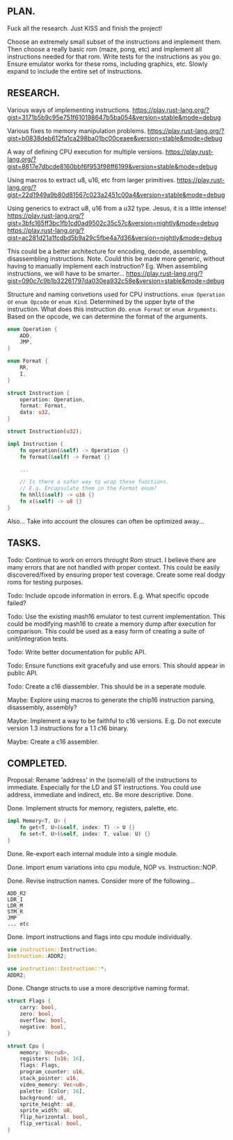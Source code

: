 PLAN.
--------------------

Fuck all the research. Just KISS and finish the project!

Choose an extremely small subset of the instructions and implement them.
Then choose a really basic rom (maze, pong, etc) and implement all instructions needed for that rom.
Write tests for the instructions as you go.
Ensure emulator works for these roms, including graphics, etc.
Slowly expand to include the entire set of instructions.

RESEARCH.
--------------------

Various ways of implementing instructions.
https://play.rust-lang.org/?gist=3171b5b9c95e751f610198647b5ba054&version=stable&mode=debug

Various fixes to memory manipulation problems.
https://play.rust-lang.org/?gist=b0838deb612fa1ca298ba01bc00ceaee&version=stable&mode=debug

A way of defining CPU execution for multiple versions.
https://play.rust-lang.org/?gist=8817e7dbcde8160bbf6f953f98ff6199&version=stable&mode=debug

Using macros to extract u8, u16, etc from larger primitives.
https://play.rust-lang.org/?gist=22d1949a9b80d81567c023a2451c00a4&version=stable&mode=debug

Using generics to extract u8, u16 from a u32 type. Jesus, it is a little intense!
https://play.rust-lang.org/?gist=3bfc165ff3bc1fb1cd0ad9502c35c57c&version=nightly&mode=debug
https://play.rust-lang.org/?gist=ac281d21a1fcdbd5b9a29c5fbe4a7d36&version=nightly&mode=debug

This could be a better architecture for encoding, decode, assembling, disassembling instructions.
Note. Could this be made more generic, without having to manually implement each instruction?
Eg. When assembling instructions, we will have to be smarter...
https://play.rust-lang.org/?gist=090c7c9b1b32261797da030ea932c58e&version=stable&mode=debug

Structure and naming convetions used for CPU instructions.
`enum Operation` or `enum Opcode` or `enum Kind`.
Determined by the upper byte of the instruction. What does this instruction do.
`enum Format` or `enum Arguments`.
Based on the opcode, we can determine the format of the arguments.
````rust
enum Operation {
    ADD,
    JMP,
}

enum Format {
    RR,
    I,
}

struct Instruction {
    operation: Operation,
    format: Format,
    data: u32,
}

struct Instruction(u32);

impl Instruction {
    fn operation(&self) -> Operation {}
    fn format(&self) -> Format {}

    ...

    // Is there a safer way to wrap these functions.
    // E.g. Encapsulate them in the Format enum?
    fn hhll(&self) -> u16 {}
    fn x(&self) -> u8 {}
}
````
Also... Take into account the closures can often be optimized away...

TASKS.
--------------------

Todo: Continue to work on errors throught Rom struct.
I believe there are many errors that are not handled with proper context.
This could be easily discovered/fixed by ensuring proper test coverage.
Create some real dodgy roms for testing purposes.

Todo: Include opcode information in errors. E.g. What specific opcode failed?

Todo: Use the existing mash16 emulator to test current implementation.
This could be modifying mash16 to create a memory dump after execution for comparison.
This could be used as a easy form of creating a suite of unit/integration tests.

Todo: Write better documentation for public API.

Todo: Ensure functions exit gracefully and use errors. This should appear in public API.

Todo: Create a c16 diassembler. This should be in a seperate module.

Maybe: Explore using macros to generate the chip16 instruction parsing, disassembly, assembly?

Maybe: Implement a way to be faithful to c16 versions.
E.g. Do not execute version 1.3 instructions for a 1.1 c16 binary.

Maybe: Create a c16 assembler.

COMPLETED.
--------------------

Proposal: Rename 'address' in the (some/all) of the instructions to immediate.
Especially for the LD and ST instructions.
You could use address, immediate and indirect, etc. Be more descriptive.
Done.

Done. Implement structs for memory, registers, palette, etc.
````rust
impl Memory<T, U> {
    fn get<T, U>(&self, index: T) -> U {}
    fn set<T, U>(&self, index: T, value: U) {}
}
````

Done. Re-export each internal module into a single module.

Done. Import enum variations into cpu module, NOP vs. Instruction::NOP.

Done. Revise instruction names. Consider more of the following...
````
ADD_R2
LDR_I
LDR_M
STM_R
JMP
... etc
````

Done. Import instructions and flags into cpu module individually.
````rust
use instruction::Instruction;
Instruction::ADDR2;

use instruction::Instruction::*;
ADDR2;
````

Done. Change structs to use a more descriptive naming format.
````rust
struct Flags {
    carry: bool,
    zero: bool,
    overflow: bool,
    negative: bool,
}

struct Cpu {
    memory: Vec<u8>,
    registers: [u16; 16],
    flags: Flags,
    program_counter: u16,
    stack_pointer: u16,
    video_memory: Vec<u8>,
    palette: [Color; 16],
    background: u8,
    sprite_height: u8,
    sprite_width: u8,
    flip_horizontal: bool,
    flip_vertical: bool,
}
````